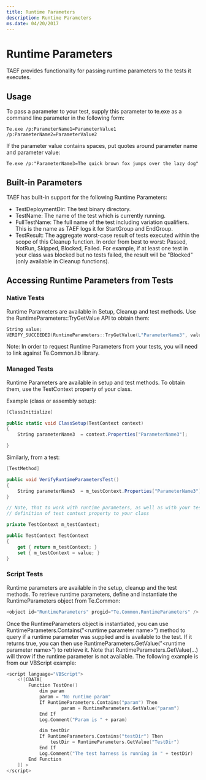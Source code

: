 ```yaml
---
title: Runtime Parameters
description: Runtime Parameters
ms.date: 04/20/2017
---
```


# Runtime Parameters


TAEF provides functionality for passing runtime parameters to the tests it executes.

## <span id="Usage"></span><span id="usage"></span><span id="USAGE"></span>Usage


To pass a parameter to your test, supply this parameter to te.exe as a command line parameter in the following form:

``` syntax
Te.exe /p:ParameterName1=ParameterValue1  /p:ParameterName2=ParameterValue2
```

If the parameter value contains spaces, put quotes around parameter name and parameter value:

``` syntax
Te.exe /p:"ParameterName3=The quick brown fox jumps over the lazy dog"
```

## <span id="Built-in_Parameters"></span><span id="built-in_parameters"></span><span id="BUILT-IN_PARAMETERS"></span>Built-in Parameters


TAEF has built-in support for the following Runtime Parameters:

-   TestDeploymentDir: The test binary directory.
-   TestName: The name of the test which is currently running.
-   FullTestName: The full name of the test including variation qualifiers. This is the name as TAEF logs it for StartGroup and EndGroup.
-   TestResult: The aggregate worst-case result of tests executed within the scope of this Cleanup function. In order from best to worst: Passed, NotRun, Skipped, Blocked, Failed. For example, if at least one test in your class was blocked but no tests failed, the result will be "Blocked" (only available in Cleanup functions).

## <span id="Accessing_Runtime_Parameters_from_Tests"></span><span id="accessing_runtime_parameters_from_tests"></span><span id="ACCESSING_RUNTIME_PARAMETERS_FROM_TESTS"></span>Accessing Runtime Parameters from Tests


### <span id="Native_Tests"></span><span id="native_tests"></span><span id="NATIVE_TESTS"></span>Native Tests

Runtime Parameters are available in Setup, Cleanup and test methods. Use the RuntimeParameters::TryGetValue API to obtain them:

```cpp
String value;
VERIFY_SUCCEEDED(RuntimeParameters::TryGetValue(L"ParameterName3", value));
```

Note: In order to request Runtime Parameters from your tests, you will need to link against Te.Common.lib library.

### <span id="Managed_Tests"></span><span id="managed_tests"></span><span id="MANAGED_TESTS"></span>Managed Tests

Runtime Parameters are available in setup and test methods. To obtain them, use the TestContext property of your class.

Example (class or assembly setup):

```csharp
[ClassInitialize]

public static void ClassSetup(TestContext context)
{
    String parameterName3  = context.Properties["ParameterName3"];

}
```

Similarly, from a test:

```csharp
[TestMethod]

public void VerifyRuntimeParametersTest()
{
    String parameterName3  = m_testContext.Properties["ParameterName3"].ToString());
}

// Note, that to work with runtime parameters, as well as with your tests,  you need to add
// definition of test context property to your class

private TestContext m_testContext;

public TestContext TestContext
{
    get { return m_testContext; }
    set { m_testContext = value; }
}
```

### <span id="Script_Tests"></span><span id="script_tests"></span><span id="SCRIPT_TESTS"></span>Script Tests

Runtime parameters are available in the setup, cleanup and the test methods. To retrieve runtime parameters, define and instantiate the RuntimeParameters object from Te.Common:

```cpp
<object id="RuntimeParameters" progid="Te.Common.RuntimeParameters" />
```

Once the RuntimeParameters object is instantiated, you can use RuntimeParameters.Contains("&lt;runtime parameter name&gt;") method to query if a runtime parameter was supplied and is available to the test. If it returns true, you can then use RuntimeParameters.GetValue("&lt;runtime parameter name&gt;") to retrieve it. Note that RuntimeParameters.GetValue(...) will throw if the runtime parameter is not available. The following example is from our VBScript example:

```cpp
<script language="VBScript">
    <![CDATA[
        Function TestOne()
            dim param
            param = "No runtime param"
            If RuntimeParameters.Contains("param") Then
                    param = RuntimeParameters.GetValue("param")
            End If
            Log.Comment("Param is " + param)

            dim testDir
            If RuntimeParameters.Contains("testDir") Then
                testDir = RuntimeParameters.GetValue("TestDir")
            End If
            Log.Comment("The test harness is running in " + testDir)
        End Function
    ]] >
</script>
```

 

 





